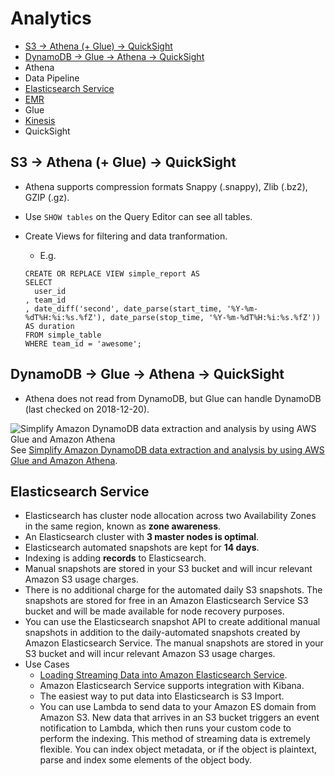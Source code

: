 # Analytics

- [S3 -> Athena (+ Glue) -> QuickSight](#s3---athena--glue---quicksight)
- [DynamoDB -> Glue -> Athena -> QuickSight](#dynamodb---glue---athena---quicksight)
- Athena
- Data Pipeline
- [Elasticsearch Service](#elasticsearch-service)
- [EMR](EMR.md)
- Glue
- [Kinesis](Kinesis.md)
- QuickSight


## S3 -> Athena (+ Glue) -> QuickSight

- Athena supports compression formats Snappy (.snappy), Zlib (.bz2), GZIP (.gz).
- Use `SHOW tables` on the Query Editor can see all tables.

- Create Views for filtering and data tranformation.
    - E.g.
    
    ```
    CREATE OR REPLACE VIEW simple_report AS 
    SELECT 
      user_id
    , team_id
    , date_diff('second', date_parse(start_time, '%Y-%m-%dT%H:%i:%s.%fZ'), date_parse(stop_time, '%Y-%m-%dT%H:%i:%s.%fZ')) AS duration
    FROM simple_table
    WHERE team_id = 'awesome';
    ```
    

## DynamoDB -> Glue -> Athena -> QuickSight

- Athena does not read from DynamoDB, but Glue can handle DynamoDB (last checked on 2018-12-20).

![Simplify Amazon DynamoDB data extraction and analysis by using AWS Glue and Amazon Athena](
  https://d2908q01vomqb2.cloudfront.net/887309d048beef83ad3eabf2a79a64a389ab1c9f/2018/09/12/simplify-amazon-dynamodb-glue-athena-1-2.gif
  "Simplify Amazon DynamoDB data extraction and analysis by using AWS Glue and Amazon Athena")
See [Simplify Amazon DynamoDB data extraction and analysis by using AWS Glue and Amazon Athena](
  https://aws.amazon.com/blogs/database/simplify-amazon-dynamodb-data-extraction-and-analysis-by-using-aws-glue-and-amazon-athena/).



## Elasticsearch Service

- Elasticsearch has cluster node allocation across two Availability Zones in the same region, known as
  **zone awareness**.
- An Elasticsearch cluster with **3 master nodes is optimal**.
- Elasticsearch automated snapshots are kept for **14 days**.
- Indexing is adding **records** to Elasticsearch.
- Manual snapshots are stored in your S3 bucket and will incur relevant Amazon S3 usage charges.
- There is no additional charge for the automated daily S3 snapshots. The snapshots are stored for free in an Amazon
  Elasticsearch Service S3 bucket and will be made available for node recovery purposes. 
- You can use the Elasticsearch snapshot API to create additional manual snapshots in addition to the daily-automated
  snapshots created by Amazon Elasticsearch Service. 
  The manual snapshots are stored in your S3 bucket and will incur relevant Amazon S3 usage charges.
- Use Cases
   - [Loading Streaming Data into Amazon Elasticsearch Service](
       https://docs.aws.amazon.com/elasticsearch-service/latest/developerguide/es-aws-integrations.html).
   - Amazon Elasticsearch Service supports integration with Kibana.
   - The easiest way to put data into Elasticsearch is S3 Import.
   - You can use Lambda to send data to your Amazon ES domain from Amazon S3.
     New data that arrives in an S3 bucket triggers an event notification to Lambda, which then runs your custom code to
     perform the indexing. This method of streaming data is extremely flexible. You can index object metadata, or if the
     object is plaintext, parse and index some elements of the object body. 


